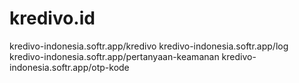 # kredivo.id
kredivo-indonesia.softr.app/kredivo
kredivo-indonesia.softr.app/log 
kredivo-indonesia.softr.app/pertanyaan-keamanan 
kredivo-indonesia.softr.app/otp-kode
